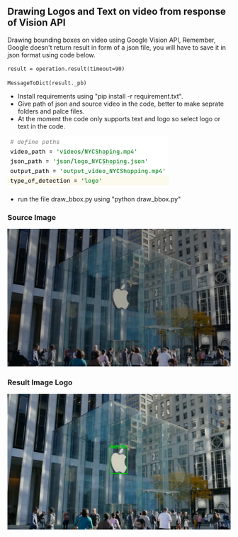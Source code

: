 ## Drawing Logos and Text on video from response of Vision API
 Drawing bounding boxes on video using Google Vision API, Remember, Google doesn't return result in form of a json file, you will have to save it in json format using code below.

    result = operation.result(timeout=90)

    MessageToDict(result._pb)

* Install requirements using "pip install -r requirement.txt".
* Give path of json and source video in the code, better to make seprate folders and palce files.
* At the moment the code only supports text and logo so select logo or text in the code.

![img.png](img.png)

* run the file draw_bbox.py using "python draw_bbox.py"

### Source Image
![img_1.png](img_1.png)

### Result Image Logo
![img_2.png](img_2.png)